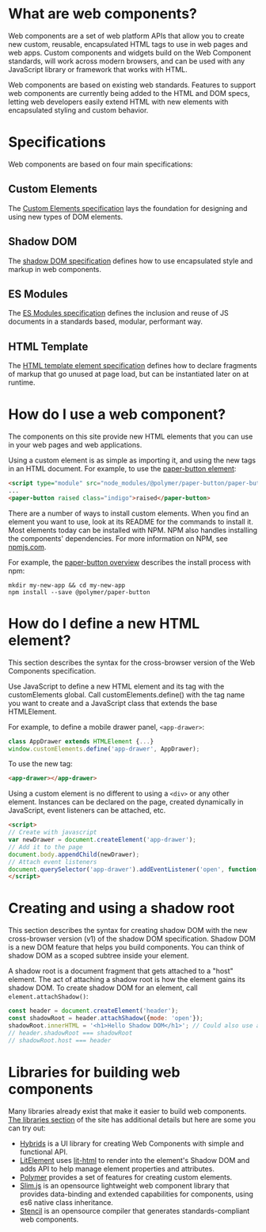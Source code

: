 # What are web components?
Web components are a set of web platform APIs that allow you to create new custom, reusable, encapsulated HTML tags to use in web pages and web apps. Custom components and widgets build on the Web Component standards, will work across modern browsers, and can be used with any JavaScript library or framework that works with HTML.

Web components are based on existing web standards. Features to support web components are currently being added to the HTML and DOM specs, letting web developers easily extend HTML with new elements with encapsulated styling and custom behavior.

# Specifications
Web components are based on four main specifications:

## Custom Elements
The [Custom Elements specification](https://w3c.github.io/webcomponents/spec/custom/) lays the foundation for designing and using new types of DOM elements.

## Shadow DOM
The [shadow DOM specification](https://w3c.github.io/webcomponents/spec/shadow/) defines how to use encapsulated style and markup in web components.

## ES Modules
The [ES Modules specification](https://html.spec.whatwg.org/multipage/webappapis.html#integration-with-the-javascript-module-system) defines the inclusion and reuse of JS documents in a standards based, modular, performant way.

## HTML Template
The [HTML template element specification](https://html.spec.whatwg.org/multipage/scripting.html#the-template-element/) defines how to declare fragments of markup that go unused at page load, but can be instantiated later on at runtime.

# How do I use a web component?
The components on this site provide new HTML elements that you can use in your web pages and web applications.

Using a custom element is as simple as importing it, and using the new tags in an HTML document. For example, to use the [paper-button element](https://www.webcomponents.org/element/@polymer/paper-button):

```html
<script type="module" src="node_modules/@polymer/paper-button/paper-button.js"></script>
...
<paper-button raised class="indigo">raised</paper-button>
```

There are a number of ways to install custom elements. When you find an element you want to use, look at its README for the commands to install it. Most elements today can be installed with NPM. NPM also handles installing the components' dependencies. For more information on NPM, see [npmjs.com](https://www.npmjs.com/).

For example, the [paper-button overview](https://www.webcomponents.org/element/@polymer/paper-button) describes the install process with npm:
```
mkdir my-new-app && cd my-new-app
npm install --save @polymer/paper-button
```

# How do I define a new HTML element?
This section describes the syntax for the cross-browser version of the Web Components specification.

Use JavaScript to define a new HTML element and its tag with the customElements global. Call customElements.define() with the tag name you want to create and a JavaScript class that extends the base HTMLElement.

For example, to define a mobile drawer panel, `<app-drawer>`:
```js
class AppDrawer extends HTMLElement {...}
window.customElements.define('app-drawer', AppDrawer);
```
To use the new tag:
```html
<app-drawer></app-drawer>
```

Using a custom element is no different to using a `<div>` or any other element. Instances can be declared on the page, created dynamically in JavaScript, event listeners can be attached, etc.

```html
<script>
// Create with javascript
var newDrawer = document.createElement('app-drawer');
// Add it to the page
document.body.appendChild(newDrawer);
// Attach event listeners
document.querySelector('app-drawer').addEventListener('open', function() {...});
</script>
```

# Creating and using a shadow root
This section describes the syntax for creating shadow DOM with the new cross-browser version (v1) of the shadow DOM specification.
Shadow DOM is a new DOM feature that helps you build components. You can think of shadow DOM as a scoped subtree inside your element.

A shadow root is a document fragment that gets attached to a "host" element. The act of attaching a shadow root is how the element gains its shadow DOM. To create shadow DOM for an element, call `element.attachShadow()`:
```js
const header = document.createElement('header');
const shadowRoot = header.attachShadow({mode: 'open'});
shadowRoot.innerHTML = '<h1>Hello Shadow DOM</h1>'; // Could also use appendChild().
// header.shadowRoot === shadowRoot
// shadowRoot.host === header
```
# Libraries for building web components
Many libraries already exist that make it easier to build web components. [The libraries section](https://www.webcomponents.org/libraries) of the site has additional details but here are some you can try out:
 * [Hybrids](https://github.com/hybridsjs/hybrids) is a UI library for creating Web Components with simple and functional API.
 * [LitElement](https://github.com/Polymer/lit-element) uses [lit-html](https://github.com/Polymer/lit-html) to render into the element's Shadow DOM and adds API to help manage element properties and attributes.
 * [Polymer](https://www.polymer-project.org) provides a set of features for creating custom elements.
 * [Slim.js](http://slimjs.com) is an opensource lightweight web component library that provides data-binding and extended capabilities for components, using es6 native class inheritance.
 * [Stencil](https://stenciljs.com/) is an opensource compiler that generates standards-compliant web components.
